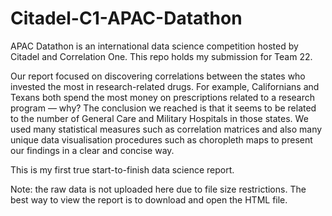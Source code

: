 # Citadel-C1-APAC-Datathon
APAC Datathon is an international data science competition hosted by Citadel and Correlation One. This repo holds my submission for Team 22.

Our report focused on discovering correlations between the states who invested the most in research-related drugs. For example, Californians and Texans both spend the most money on prescriptions related to a research program — why? The conclusion we reached is that it seems to be related to the number of General Care and Military Hospitals in those states. We used many statistical measures such as correlation matrices and also many unique data visualisation procedures such as choropleth maps to present our findings in a clear and concise way.

This is my first true start-to-finish data science report.

Note: the raw data is not uploaded here due to file size restrictions. The best way to view the report is to download and open the HTML file.
